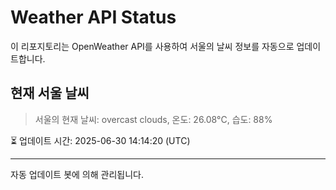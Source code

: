 
# Weather API Status

이 리포지토리는 OpenWeather API를 사용하여 서울의 날씨 정보를 자동으로 업데이트합니다.

## 현재 서울 날씨
> 서울의 현재 날씨: overcast clouds, 온도: 26.08°C, 습도: 88%

⏳ 업데이트 시간: 2025-06-30 14:14:20 (UTC)

---
자동 업데이트 봇에 의해 관리됩니다.
